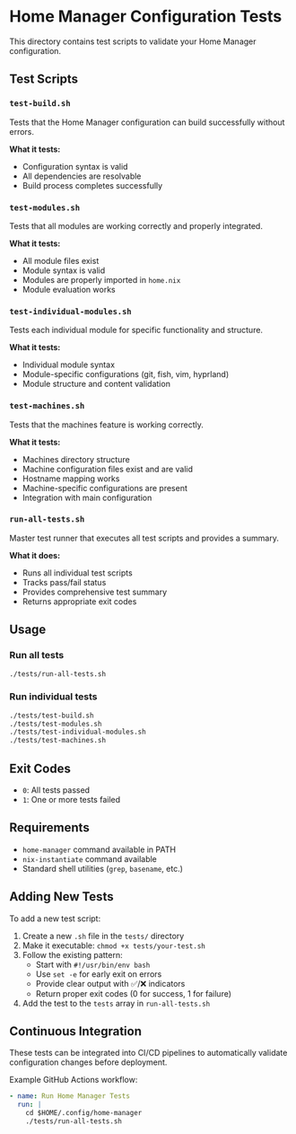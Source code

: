 # Home Manager Configuration Tests

This directory contains test scripts to validate your Home Manager configuration.

## Test Scripts

### `test-build.sh`
Tests that the Home Manager configuration can build successfully without errors.

**What it tests:**
- Configuration syntax is valid
- All dependencies are resolvable
- Build process completes successfully

### `test-modules.sh` 
Tests that all modules are working correctly and properly integrated.

**What it tests:**
- All module files exist
- Module syntax is valid
- Modules are properly imported in `home.nix`
- Module evaluation works

### `test-individual-modules.sh`
Tests each individual module for specific functionality and structure.

**What it tests:**
- Individual module syntax
- Module-specific configurations (git, fish, vim, hyprland)
- Module structure and content validation

### `test-machines.sh`
Tests that the machines feature is working correctly.

**What it tests:**
- Machines directory structure
- Machine configuration files exist and are valid
- Hostname mapping works
- Machine-specific configurations are present
- Integration with main configuration

### `run-all-tests.sh`
Master test runner that executes all test scripts and provides a summary.

**What it does:**
- Runs all individual test scripts
- Tracks pass/fail status
- Provides comprehensive test summary
- Returns appropriate exit codes

## Usage

### Run all tests
```bash
./tests/run-all-tests.sh
```

### Run individual tests
```bash
./tests/test-build.sh
./tests/test-modules.sh
./tests/test-individual-modules.sh
./tests/test-machines.sh
```

## Exit Codes
- `0`: All tests passed
- `1`: One or more tests failed

## Requirements
- `home-manager` command available in PATH
- `nix-instantiate` command available
- Standard shell utilities (`grep`, `basename`, etc.)

## Adding New Tests

To add a new test script:

1. Create a new `.sh` file in the `tests/` directory
2. Make it executable: `chmod +x tests/your-test.sh`
3. Follow the existing pattern:
   - Start with `#!/usr/bin/env bash`
   - Use `set -e` for early exit on errors
   - Provide clear output with ✅/❌ indicators
   - Return proper exit codes (0 for success, 1 for failure)
4. Add the test to the `tests` array in `run-all-tests.sh`

## Continuous Integration

These tests can be integrated into CI/CD pipelines to automatically validate configuration changes before deployment.

Example GitHub Actions workflow:
```yaml
- name: Run Home Manager Tests
  run: |
    cd $HOME/.config/home-manager
    ./tests/run-all-tests.sh
```
